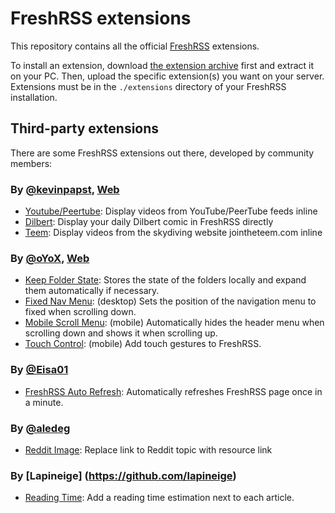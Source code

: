 # FreshRSS extensions

This repository contains all the official [FreshRSS](https://github.com/FreshRSS/FreshRSS) extensions.

To install an extension, download [the extension archive](https://github.com/FreshRSS/Extensions/archive/master.zip) first and extract it on your PC.
Then, upload the specific extension(s) you want on your server.
Extensions must be in the `./extensions` directory of your FreshRSS installation.

## Third-party extensions

There are some FreshRSS extensions out there, developed by community members:

### By [@kevinpapst](https://github.com/kevinpapst), [Web](http://www.kevinpapst.de/)

* [Youtube/Peertube](https://github.com/kevinpapst/freshrss-youtube): Display videos from YouTube/PeerTube feeds inline
* [Dilbert](https://github.com/kevinpapst/freshrss-dilbert): Display your daily Dilbert comic in FreshRSS directly
* [Teem](https://github.com/kevinpapst/freshrss-teem): Display videos from the skydiving website jointheteem.com inline


### By [@oYoX](https://github.com/oyox), [Web](https://oyox.de/)

* [Keep Folder State](https://github.com/oyox/FreshRSS-extensions/tree/master/xExtension-KeepFolderState): Stores the state of the folders locally and expand them automatically if necessary.
* [Fixed Nav Menu](https://github.com/oyox/FreshRSS-extensions/tree/master/xExtension-FixedNavMenu): (desktop) Sets the position of the navigation menu to fixed when scrolling down.
* [Mobile Scroll Menu](https://github.com/oyox/FreshRSS-extensions/tree/master/xExtension-MobileScrollMenu): (mobile) Automatically hides the header menu when scrolling down and shows it when scrolling up.
* [Touch Control](https://github.com/oyox/FreshRSS-extensions/tree/master/xExtension-TouchControl): (mobile) Add touch gestures to FreshRSS.


### By [@Eisa01](https://github.com/Eisa01)

* [FreshRSS Auto Refresh](https://github.com/Eisa01/FreshRSS---Auto-Refresh-Extension): Automatically refreshes FreshRSS page once in a minute.


### By [@aledeg](https://github.com/aledeg)

* [Reddit Image](https://github.com/aledeg/FreshRSS-extensions/tree/master/xExtension-RedditImage): Replace link to Reddit topic with resource link


### By [Lapineige] (https://github.com/lapineige)

* [Reading Time](https://framagit.org/Lapineige/FreshRSS_Extension-ReadingTime): Add a reading time estimation next to each article.
